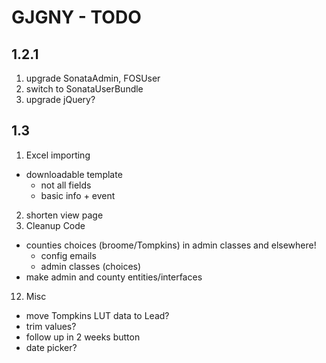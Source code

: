 # GJGNY - TODO

## 1.2.1
1. upgrade SonataAdmin, FOSUser
2. switch to SonataUserBundle
3. upgrade jQuery?

## 1.3		
1.	Excel importing	
 - downloadable template		
     - not all fields		
	- basic info + event			
2.	shorten view page
10.	Cleanup	Code
 -  counties choices (broome/Tompkins) in admin classes and elsewhere!
     - config emails
	 - admin classes (choices)
 -  make admin and county entities/interfaces
12.	Misc	
 -	move Tompkins LUT data to Lead?
 -	trim values?
 -	follow up in 2 weeks button
 -	date picker?
